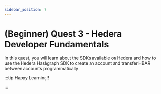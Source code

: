 ```yaml
---
sidebar_position: 7
---
```


# (Beginner) Quest 3 - Hedera Developer Fundamentals

In this quest, you will learn about the SDKs available on Hedera and how to use the Hedera Hashgraph SDK to create an account and transfer HBAR between accounts programmatically

:::tip Happy Learning!!

<QuestButton text="Go To Quest" link="https://app.stackup.dev/quest_page/beginner-quest-3---hedera-developer-fundamentals" />

:::
